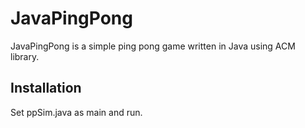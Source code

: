 # JavaPingPong
JavaPingPong is a simple ping pong game written in Java using ACM library.

## Installation
Set ppSim.java as main and run.
